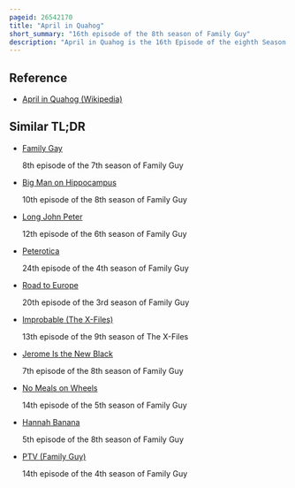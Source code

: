 ```yaml
---
pageid: 26542170
title: "April in Quahog"
short_summary: "16th episode of the 8th season of Family Guy"
description: "April in Quahog is the 16th Episode of the eighth Season of the Animation Series Family Guy. It originally aired on Fox in the united States on April 11 2010. The Episode features the Griffins trying to live their last Day on Earth after an Announcement on local News that a black Hole is sucking into the entire Solar System. As the countdown Approaches zero Peter suddenly reveals his secret Dislike of being in his Children's Presence seconds before the World is expected to end. Afterwards it is revealed that it is just an April Fools Joke and Peter is left to try to win back the Respect of his Children."
---
```


## Reference

- [April in Quahog (Wikipedia)](https://en.wikipedia.org/?curid=26542170)

## Similar TL;DR

- [Family Gay](/tldr/en/family-gay)

  8th episode of the 7th season of Family Guy

- [Big Man on Hippocampus](/tldr/en/big-man-on-hippocampus)

  10th episode of the 8th season of Family Guy

- [Long John Peter](/tldr/en/long-john-peter)

  12th episode of the 6th season of Family Guy

- [Peterotica](/tldr/en/peterotica)

  24th episode of the 4th season of Family Guy

- [Road to Europe](/tldr/en/road-to-europe)

  20th episode of the 3rd season of Family Guy

- [Improbable (The X-Files)](/tldr/en/improbable-the-x-files)

  13th episode of the 9th season of The X-Files

- [Jerome Is the New Black](/tldr/en/jerome-is-the-new-black)

  7th episode of the 8th season of Family Guy

- [No Meals on Wheels](/tldr/en/no-meals-on-wheels)

  14th episode of the 5th season of Family Guy

- [Hannah Banana](/tldr/en/hannah-banana)

  5th episode of the 8th season of Family Guy

- [PTV (Family Guy)](/tldr/en/ptv-family-guy)

  14th episode of the 4th season of Family Guy

